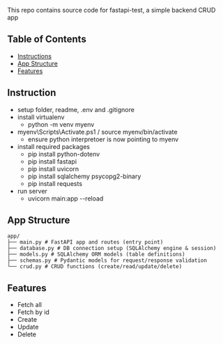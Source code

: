 This repo contains source code for fastapi-test, a simple backend CRUD app

## Table of Contents

- [Instructions](#Instructions)
- [App Structure](#AppStructure)
- [Features](#Features)

## Instruction

- setup folder, readme, .env and .gitignore
- install virtualenv
  - python -m venv myenv
- myenv\Scripts\Activate.ps1 / source myenv/bin/activate
  - ensure python interpretoer is now pointing to myenv
- install required packages
  - pip install python-dotenv
  - pip install fastapi
  - pip install uvicorn
  - pip install sqlalchemy psycopg2-binary
  - pip install requests
- run server
  - uvicorn main:app --reload

## App Structure

```
app/
├── main.py # FastAPI app and routes (entry point)
├── database.py # DB connection setup (SQLAlchemy engine & session)
├── models.py # SQLAlchemy ORM models (table definitions)
├── schemas.py # Pydantic models for request/response validation
└── crud.py # CRUD functions (create/read/update/delete)
```

## Features

- Fetch all
- Fetch by id
- Create
- Update
- Delete
